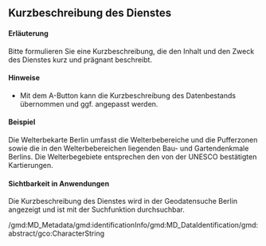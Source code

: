 ## Kurzbeschreibung des Dienstes

#### Erläuterung
Bitte formulieren Sie eine Kurzbeschreibung, die den Inhalt und den Zweck des Dienstes kurz und prägnant beschreibt.

#### Hinweise
* Mit dem A-Button kann die Kurzbeschreibung des Datenbestands übernommen und ggf. angepasst werden.

#### Beispiel
Die Welterbekarte Berlin umfasst die Welterbebereiche und die Pufferzonen sowie die in den Welterbebereichen liegenden Bau- und Gartendenkmale Berlins. Die Welterbegebiete entsprechen den von der UNESCO bestätigten Kartierungen.

#### Sichtbarkeit in Anwendungen
Die Kurzbeschreibung des Dienstes wird in der Geodatensuche Berlin angezeigt und ist mit der Suchfunktion durchsuchbar.

/gmd:MD_Metadata/gmd:identificationInfo/gmd:MD_DataIdentification/gmd:abstract/gco:CharacterString

